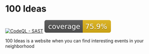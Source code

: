 # 100 Ideas
[![CodeQL - SAST](https://github.com/pionas/100ideas/actions/workflows/codeql.yml/badge.svg)](https://github.com/pionas/100ideas/actions/workflows/codeql.yml)
[![Coverage](.github/badges/jacoco.svg)](https://github.com/pionas/100ideas/actions/workflows/codeql.yml)

100 Ideas is a website when you can find interesting events in your neighborhood

